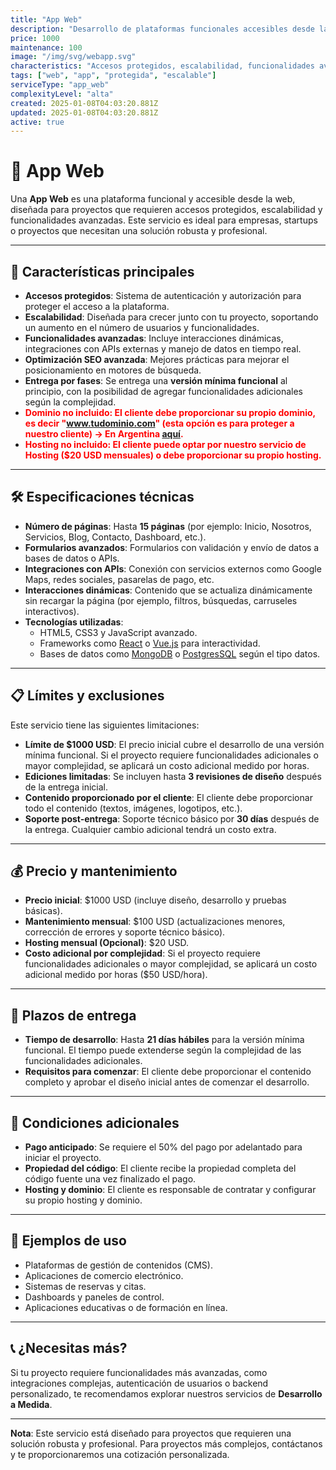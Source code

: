 ```yaml
---
title: "App Web"
description: "Desarrollo de plataformas funcionales accesibles desde la web, con accesos protegidos, escalabilidad y funcionalidades avanzadas. Ideal para proyectos que requieren una solución robusta y profesional."
price: 1000
maintenance: 100
image: "/img/svg/webapp.svg"
characteristics: "Accesos protegidos, escalabilidad, funcionalidades avanzadas."
tags: ["web", "app", "protegida", "escalable"]
serviceType: "app_web"
complexityLevel: "alta"
created: 2025-01-08T04:03:20.881Z
updated: 2025-01-08T04:03:20.881Z
active: true
---
```


# 🚀 **App Web**

Una **App Web** es una plataforma funcional y accesible desde la web, diseñada para proyectos que requieren accesos protegidos, escalabilidad y funcionalidades avanzadas. Este servicio es ideal para empresas, startups o proyectos que necesitan una solución robusta y profesional.

---

## 🌟 **Características principales**
- **Accesos protegidos**: Sistema de autenticación y autorización para proteger el acceso a la plataforma.
- **Escalabilidad**: Diseñada para crecer junto con tu proyecto, soportando un aumento en el número de usuarios y funcionalidades.
- **Funcionalidades avanzadas**: Incluye interacciones dinámicas, integraciones con APIs externas y manejo de datos en tiempo real.
- **Optimización SEO avanzada**: Mejores prácticas para mejorar el posicionamiento en motores de búsqueda.
- **Entrega por fases**: Se entrega una **versión mínima funcional** al principio, con la posibilidad de agregar funcionalidades adicionales según la complejidad.
- <span style="color: red; font-weight: 700;">**Dominio no incluido**: El cliente debe proporcionar su propio dominio, es decir "www.tudominio.com" (esta opción es para proteger a nuestro cliente) -> En Argentina [aquí](https://nic.ar/).</span>
- <span style="color: red; font-weight: 700;">**Hosting no incluido**: El cliente puede optar por nuestro servicio de Hosting ($20 USD mensuales) o debe proporcionar su propio hosting.</span>

---

## 🛠️ **Especificaciones técnicas**
- **Número de páginas**: Hasta **15 páginas** (por ejemplo: Inicio, Nosotros, Servicios, Blog, Contacto, Dashboard, etc.).
- **Formularios avanzados**: Formularios con validación y envío de datos a bases de datos o APIs.
- **Integraciones con APIs**: Conexión con servicios externos como Google Maps, redes sociales, pasarelas de pago, etc.
- **Interacciones dinámicas**: Contenido que se actualiza dinámicamente sin recargar la página (por ejemplo, filtros, búsquedas, carruseles interactivos).
- **Tecnologías utilizadas**:
  - HTML5, CSS3 y JavaScript avanzado.
  - Frameworks como [React](https://reactjs.org/) o [Vue.js](https://vuejs.org/) para interactividad.
  - Bases de datos como [MongoDB](https://www.mongodb.com/) o [PostgresSQL](https://www.postgresql.org/) según el tipo datos.

---

## 📋 **Límites y exclusiones**
Este servicio tiene las siguientes limitaciones:
- **Límite de $1000 USD**: El precio inicial cubre el desarrollo de una versión mínima funcional. Si el proyecto requiere funcionalidades adicionales o mayor complejidad, se aplicará un costo adicional medido por horas.
- **Ediciones limitadas**: Se incluyen hasta **3 revisiones de diseño** después de la entrega inicial.
- **Contenido proporcionado por el cliente**: El cliente debe proporcionar todo el contenido (textos, imágenes, logotipos, etc.).
- **Soporte post-entrega**: Soporte técnico básico por **30 días** después de la entrega. Cualquier cambio adicional tendrá un costo extra.

---

## 💰 **Precio y mantenimiento**
- **Precio inicial**: $1000 USD (incluye diseño, desarrollo y pruebas básicas).
- **Mantenimiento mensual**: $100 USD (actualizaciones menores, corrección de errores y soporte técnico básico).
- **Hosting mensual (Opcional)**: $20 USD.
- **Costo adicional por complejidad**: Si el proyecto requiere funcionalidades adicionales o mayor complejidad, se aplicará un costo adicional medido por horas ($50 USD/hora).

---

## 📅 **Plazos de entrega**
- **Tiempo de desarrollo**: Hasta **21 días hábiles** para la versión mínima funcional. El tiempo puede extenderse según la complejidad de las funcionalidades adicionales.
- **Requisitos para comenzar**: El cliente debe proporcionar el contenido completo y aprobar el diseño inicial antes de comenzar el desarrollo.

---

## 🚨 **Condiciones adicionales**
- **Pago anticipado**: Se requiere el 50% del pago por adelantado para iniciar el proyecto.
- **Propiedad del código**: El cliente recibe la propiedad completa del código fuente una vez finalizado el pago.
- **Hosting y dominio**: El cliente es responsable de contratar y configurar su propio hosting y dominio.

---

## 📸 **Ejemplos de uso**
- Plataformas de gestión de contenidos (CMS).
- Aplicaciones de comercio electrónico.
- Sistemas de reservas y citas.
- Dashboards y paneles de control.
- Aplicaciones educativas o de formación en línea.

---

## 📞 **¿Necesitas más?**
Si tu proyecto requiere funcionalidades más avanzadas, como integraciones complejas, autenticación de usuarios o backend personalizado, te recomendamos explorar nuestros servicios de **Desarrollo a Medida**.

---

**Nota**: Este servicio está diseñado para proyectos que requieren una solución robusta y profesional. Para proyectos más complejos, contáctanos y te proporcionaremos una cotización personalizada.